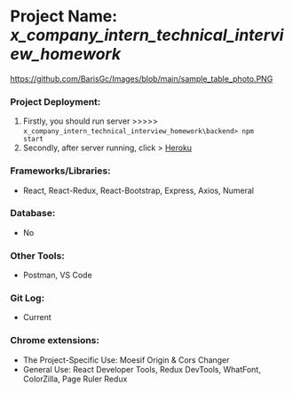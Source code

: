 # Project Name: *x_company_intern_technical_interview_homework*
https://github.com/BarisGc/Images/blob/main/sample_table_photo.PNG
### Project Deployment:
1) Firstly, you should run server >>>>> <code>x_company_intern_technical_interview_homework\backend> npm start</code>
2) Secondly, after server running, click > [Heroku](https://get-epias-apidata-barisd-v2.herokuapp.com/)
### Frameworks/Libraries:
- React, React-Redux, React-Bootstrap, Express, Axios, Numeral
### Database:
- No
### Other Tools:
- Postman, VS Code
### Git Log:
- Current
### Chrome extensions:
- The Project-Specific Use: Moesif Origin & Cors Changer
- General Use: React Developer Tools, Redux DevTools, WhatFont, ColorZilla, Page Ruler Redux




